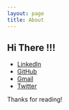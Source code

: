 ```yaml
---
layout: page
title: About
---
```


## Hi There !!!

* [LinkedIn](https://www.linkedin.com/in/soumyakbhattacharyya)
* [GitHub](https://github.com/soumyakbhattacharyya)
* [Gmail](mailto:bhattacharyya.soumyak@gmail.com)
* [Twitter](@soumyak_)

Thanks for reading!
